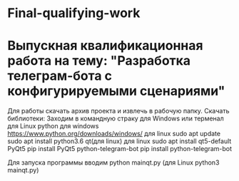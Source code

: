 # Final-qualifying-work

# Выпускная квалификационная работа на тему: "Разработка телеграм-бота с конфигурируемыми сценариями"

Для работы скачать архив проекта и извлечь в рабочую папку.
Скачать библиотеки: 
Заходим в командную страку для Windows или терменал для Linux
python
  для windows https://www.python.org/downloads/windows/
  для linux sudo apt update 
            sudo apt install python3.6
qt(для linux)
  для linux sudo apt install qt5-default
PyQt5
  pip install PyQt5
python-telegram-bot
  pip install python-telegram-bot
  
Для запуска программы вводим python mainqt.py (для Linux python3 mainqt.py)
